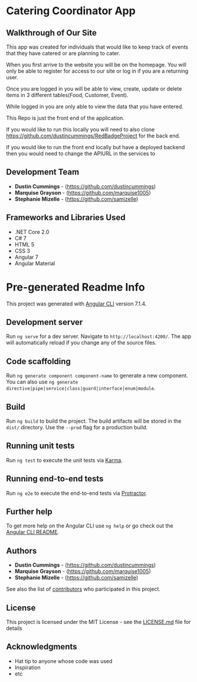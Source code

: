 # Catering Coordinator App

## Walkthrough of Our Site

This app was created for individuals that would like to keep track of events that they have catered or are planning to cater.

When you first arrive to the website you will be on the homepage. You will only be able to register for access to our site or log in if you are a returning user.

Once you are logged in you will be able to view, create, update or delete items in 3 different tables(Food, Customer, Event).

While logged in you are only able to view the data that you have entered.

This Repo is just the front end of the application. 

If you would like to run this locally you will need to also clone https://github.com/dustincummings/RedBadgeProject for the back end.

If you would like to run the front end locally but have a deployed backend then you would need to change the APIURL in the services to 


## Development Team

* **Dustin Cummings** - (https://github.com/dustincummings)
* **Marquise Grayson** - (https://github.com/marquise1005)
* **Stephanie Mizelle** - (https://github.com/samizelle)

## Frameworks and Libraries Used

* .NET Core 2.0
* C# 7
* HTML 5
* CSS 3
* Angular 7
* Angular Material

# Pre-generated Readme Info

This project was generated with [Angular CLI](https://github.com/angular/angular-cli) version 7.1.4.

## Development server

Run `ng serve` for a dev server. Navigate to `http://localhost:4200/`. The app will automatically reload if you change any of the source files.

## Code scaffolding

Run `ng generate component component-name` to generate a new component. You can also use `ng generate directive|pipe|service|class|guard|interface|enum|module`.

## Build

Run `ng build` to build the project. The build artifacts will be stored in the `dist/` directory. Use the `--prod` flag for a production build.

## Running unit tests

Run `ng test` to execute the unit tests via [Karma](https://karma-runner.github.io).

## Running end-to-end tests

Run `ng e2e` to execute the end-to-end tests via [Protractor](http://www.protractortest.org/).

## Further help

To get more help on the Angular CLI use `ng help` or go check out the [Angular CLI README](https://github.com/angular/angular-cli/blob/master/README.md).

## Authors

* **Dustin Cummings** - (https://github.com/dustincummings)
* **Marquise Grayson** - (https://github.com/marquise1005)
* **Stephanie Mizelle** - (https://github.com/samizelle)

See also the list of [contributors](https://github.com/your/project/contributors) who participated in this project.

## License

This project is licensed under the MIT License - see the [LICENSE.md](LICENSE.md) file for details

## Acknowledgments

* Hat tip to anyone whose code was used
* Inspiration
* etc
